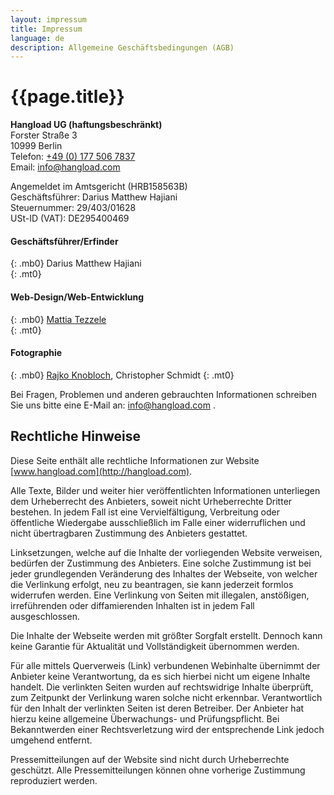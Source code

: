 ```yaml
---
layout: impressum
title: Impressum
language: de
description: Allgemeine Geschäftsbedingungen (AGB)
---
```


# {{page.title}}

**Hangload UG (haftungsbeschränkt)**  
Forster Straße 3  
10999 Berlin  
Telefon: [+49 (0) 177 506 7837](tel:+491775067837)  
Email: <info@hangload.com>

Angemeldet im Amtsgericht (HRB158563B)  
Geschäftsführer: Darius Matthew Hajiani  
Steuernummer: 29/403/01628  
USt-ID (VAT): DE295400469  

#### Geschäftsführer/Erfinder
{: .mb0}
Darius Matthew Hajiani  
{: .mt0}

#### Web-Design/Web-Entwicklung
{: .mb0}
[Mattia Tezzele](http://mrzool.cc)  
{: .mt0}

#### Fotographie
{: .mb0}
[Rajko Knobloch](http://www.ostwestfoto.de/), Christopher Schmidt
{: .mt0}

Bei Fragen, Problemen und anderen gebrauchten Informationen schreiben
Sie uns bitte eine E-Mail an:
<info@hangload.com> .

## Rechtliche Hinweise

Diese Seite enthält alle rechtliche Informationen zur Website [www.hangload.com](http://hangload.com).

Alle Texte, Bilder und weiter hier veröffentlichten Informationen unterliegen dem Urheberrecht des Anbieters, soweit nicht Urheberrechte Dritter bestehen. In jedem Fall ist eine Vervielfältigung, Verbreitung oder öffentliche Wiedergabe ausschließlich im Falle einer widerruflichen und nicht übertragbaren Zustimmung des Anbieters gestattet.

Linksetzungen, welche auf die Inhalte der vorliegenden Website verweisen, bedürfen der Zustimmung des Anbieters. Eine solche Zustimmung ist bei jeder grundlegenden Veränderung des Inhaltes der Webseite, von welcher die Verlinkung erfolgt, neu zu beantragen, sie kann jederzeit formlos widerrufen werden. Eine Verlinkung von Seiten mit illegalen, anstößigen, irreführenden oder diffamierenden Inhalten ist in jedem Fall ausgeschlossen.

Die Inhalte der Webseite werden mit größter Sorgfalt erstellt. Dennoch kann keine Garantie für Aktualität und Vollständigkeit übernommen werden.

Für alle mittels Querverweis (Link) verbundenen Webinhalte übernimmt der Anbieter keine Verantwortung, da es sich hierbei nicht um eigene Inhalte handelt. Die verlinkten Seiten wurden auf rechtswidrige Inhalte überprüft, zum Zeitpunkt der Verlinkung waren solche nicht erkennbar.  Verantwortlich für den Inhalt der verlinkten Seiten ist deren Betreiber.  Der Anbieter hat hierzu keine allgemeine Überwachungs- und Prüfungspflicht. Bei Bekanntwerden einer Rechtsverletzung wird der entsprechende Link jedoch umgehend entfernt.

Pressemitteilungen auf der Website sind nicht durch Urheberrechte geschützt. Alle Pressemitteilungen können ohne vorherige Zustimmung reproduziert werden.
